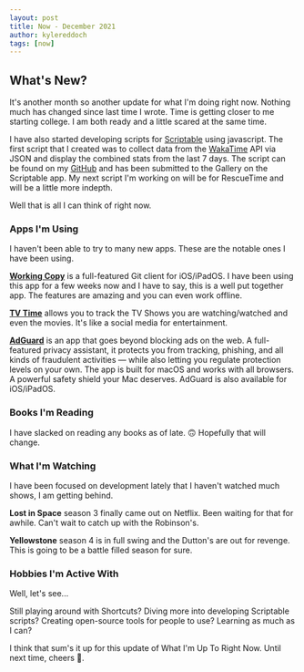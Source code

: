 ```yaml
---
layout: post
title: Now - December 2021
author: kylereddoch
tags: [now]
---
```


## What's New?

It's another month so another update for what I'm doing right now. Nothing much has changed since last time I wrote. Time is getting closer to me starting college. I am both ready and a little scared at the same time.

I have also started developing scripts for [Scriptable](https://scriptable.app) using javascript. The first script that I created was to collect data from the [WakaTime](https://wakatime.com) API via JSON and display the combined stats from the last 7 days. The script can be found on my [GitHub](https://github.com/kylereddoch/scriptable) and has been submitted to the Gallery on the Scriptable app. My next script I'm working on will be for RescueTime and will be a little more indepth.

Well that is all I can think of right now.

### Apps I'm Using

I haven't been able to try to many new apps.  These are the notable ones I have been using.

**[Working Copy](https://workingcopyapp.com)** is a full-featured Git client for iOS/iPadOS.  I have been using this app for a few weeks now and I have to say, this is a well put together app. The features are amazing and you can even work offline.

**[TV Time](https://www.tvtime.com)** allows you to track the TV Shows you are watching/watched and even the movies. It's like a social media for entertainment.

**[AdGuard](https://adguard.com/en/welcome.html)** is an app that goes beyond blocking ads on the web. A full-featured privacy assistant, it protects you from tracking, phishing, and all kinds of fraudulent activities — while also letting you regulate protection levels on your own. The app is built for macOS and works with all browsers. A powerful safety shield your Mac deserves. AdGuard is also available for iOS/iPadOS.

### Books I'm Reading

I have slacked on reading any books as of late. 🙃 Hopefully that will change.

### What I'm Watching

I have been focused on development lately that I haven't watched much shows, I am getting behind.

**Lost in Space** season 3 finally came out on Netflix. Been waiting for that for awhile. Can't wait to catch up with the Robinson's.

**Yellowstone** season 4 is in full swing and the Dutton's are out for revenge. This is going to be a battle filled season for sure.

### Hobbies I'm Active With

Well, let's see...

Still playing around with Shortcuts? Diving more into developing Scriptable scripts? Creating open-source tools for people to use? Learning as much as I can?

I think that sum's it up for this update of What I'm Up To Right Now. Until next time, cheers 🍻.
